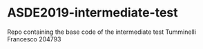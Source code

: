 # ASDE2019-intermediate-test
Repo containing the base code of the intermediate test
Tumminelli Francesco 204793